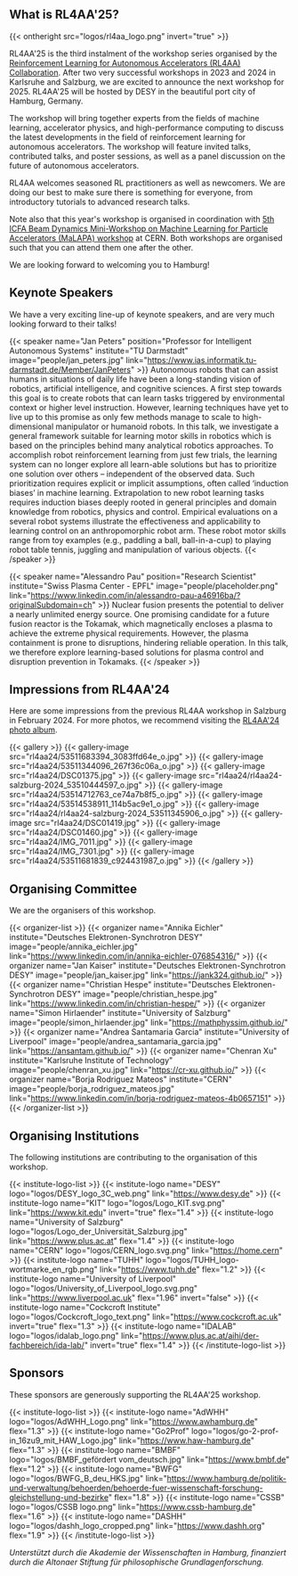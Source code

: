 ## What is RL4AA'25?

{{< ontheright src="logos/rl4aa_logo.png" invert="true" >}}

RL4AA'25 is the third instalment of the workshop series organised by the [Reinforcement Learning for Autonomous Accelerators (RL4AA) Collaboration](https://rl4aa.github.io/). After two very successful workshops in 2023 and 2024 in Karlsruhe and Salzburg, we are excited to announce the next workshop for 2025. RL4AA'25 will be hosted by DESY in the beautiful port city of Hamburg, Germany.

The workshop will bring together experts from the fields of machine learning, accelerator physics, and high-performance computing to discuss the latest developments in the field of reinforcement learning for autonomous accelerators. The workshop will feature invited talks, contributed talks, and poster sessions, as well as a panel discussion on the future of autonomous accelerators.

RL4AA welcomes seasoned RL practitioners as well as newcomers. We are doing our best to make sure there is something for everyone, from introductory tutorials to advanced research talks.

Note also that this year's workshop is organised in coordination with [5th ICFA Beam Dynamics Mini-Workshop on Machine Learning for Particle Accelerators (MaLAPA) workshop](https://indico.cern.ch/event/1382428/) at CERN. Both workshops are organised such that you can attend them one after the other.

We are looking forward to welcoming you to Hamburg!

## Keynote Speakers

We have a very exciting line-up of keynote speakers, and are very much looking forward to their talks!

{{< speaker name="Jan Peters" position="Professor for Intelligent Autonomous Systems" institute="TU Darmstadt" image="people/jan_peters.jpg" link="https://www.ias.informatik.tu-darmstadt.de/Member/JanPeters" >}}
Autonomous robots that can assist humans in situations of daily life have been a long-standing vision of robotics, artificial intelligence, and cognitive sciences. A first step towards this goal is to create robots that can learn tasks triggered by environmental context or higher level instruction. However, learning techniques have yet to live up to this promise as only few methods manage to scale to high-dimensional manipulator or humanoid robots. In this talk, we investigate a general framework suitable for learning motor skills in robotics which is based on the principles behind many analytical robotics approaches. To accomplish robot reinforcement learning from just few trials, the learning system can no longer explore all learn-able solutions but has to prioritize one solution over others – independent of the observed data. Such prioritization requires explicit or implicit assumptions, often called ‘induction biases’ in machine learning. Extrapolation to new robot learning tasks requires induction biases deeply rooted in general principles and domain knowledge from robotics, physics and control. Empirical evaluations on a several robot systems illustrate the effectiveness and applicability to learning control on an anthropomorphic robot arm. These robot motor skills range from toy examples (e.g., paddling a ball, ball-in-a-cup) to playing robot table tennis, juggling and manipulation of various objects.
{{< /speaker >}}

{{< speaker name="Alessandro Pau" position="Research Scientist" institute="Swiss Plasma Center - EPFL" image="people/placeholder.png" link="https://www.linkedin.com/in/alessandro-pau-a46916ba/?originalSubdomain=ch" >}}
Nuclear fusion presents the potential to deliver a nearly unlimited energy source. One promising candidate for a future fusion reactor is the Tokamak, which magnetically encloses a plasma to achieve the extreme physical requirements. However, the plasma containment is prone to disruptions, hindering reliable operation. In this talk, we therefore explore learning-based solutions for plasma control and disruption prevention in Tokamaks.
{{< /speaker >}}

## Impressions from RL4AA'24

Here are some impressions from the previous RL4AA workshop in Salzburg in February 2024. For more photos, we recommend visiting the [RL4AA'24 photo album](https://flic.kr/s/aHBqjBd84t).

{{< gallery >}}
{{< gallery-image src="rl4aa24/53511683394_3083ffd64e_o.jpg" >}}
{{< gallery-image src="rl4aa24/53511344096_267f36c06a_o.jpg" >}}
{{< gallery-image src="rl4aa24/DSC01375.jpg" >}}
{{< gallery-image src="rl4aa24/rl4aa24-salzburg-2024_53510444597_o.jpg" >}}
{{< gallery-image src="rl4aa24/53514712763_ce74a7b8f5_o.jpg" >}}
{{< gallery-image src="rl4aa24/53514538911_114b5ac9e1_o.jpg" >}}
{{< gallery-image src="rl4aa24/rl4aa24-salzburg-2024_53511345906_o.jpg" >}}
{{< gallery-image src="rl4aa24/DSC01419.jpg" >}}
{{< gallery-image src="rl4aa24/DSC01460.jpg" >}}
{{< gallery-image src="rl4aa24/IMG_7011.jpg" >}}
{{< gallery-image src="rl4aa24/IMG_7301.jpg" >}}
{{< gallery-image src="rl4aa24/53511681839_c924431987_o.jpg" >}}
{{< /gallery >}}

## Organising Committee

We are the organisers of this workshop.

{{< organizer-list >}}
{{< organizer name="Annika Eichler" institute="Deutsches Elektronen-Synchrotron DESY" image="people/annika_eichler.jpg" link="https://www.linkedin.com/in/annika-eichler-076854316/" >}}
{{< organizer name="Jan Kaiser" institute="Deutsches Elektronen-Synchrotron DESY" image="people/jan_kaiser.jpg" link="https://jank324.github.io/" >}}
{{< organizer name="Christian Hespe" institute="Deutsches Elektronen-Synchrotron DESY" image="people/christian_hespe.jpg" link="https://www.linkedin.com/in/christian-hespe/" >}}
{{< organizer name="Simon Hirlaender" institute="University of Salzburg" image="people/simon_hirlaender.jpg" link="https://mathphyssim.github.io/" >}}
{{< organizer name="Andrea Santamaria Garcia" institute="University of Liverpool" image="people/andrea_santamaria_garcia.jpg" link="https://ansantam.github.io/" >}}
{{< organizer name="Chenran Xu" institute="Karlsruhe Institute of Technology" image="people/chenran_xu.jpg" link="https://cr-xu.github.io/" >}}
{{< organizer name="Borja Rodriguez Mateos" institute="CERN" image="people/borja_rodriguez_mateos.jpg" link="https://www.linkedin.com/in/borja-rodriguez-mateos-4b0657151" >}}
{{< /organizer-list >}}

## Organising Institutions

The following institutions are contributing to the organisation of this workshop.

{{< institute-logo-list >}}
{{< institute-logo name="DESY" logo="logos/DESY_logo_3C_web.png" link="https://www.desy.de" >}}
{{< institute-logo name="KIT" logo="logos/Logo_KIT.svg.png" link="https://www.kit.edu" invert="true" flex="1.4" >}}
{{< institute-logo name="University of Salzburg" logo="logos/Logo_der_Universität_Salzburg.jpg" link="https://www.plus.ac.at" flex="1.4" >}}
{{< institute-logo name="CERN" logo="logos/CERN_logo.svg.png" link="https://home.cern" >}}
{{< institute-logo name="TUHH" logo="logos/TUHH_logo-wortmarke_en_rgb.png" link="https://www.tuhh.de" flex="1.2" >}}
{{< institute-logo name="University of Liverpool" logo="logos/University_of_Liverpool_logo.svg.png" link="https://www.liverpool.ac.uk" flex="1.96" invert="false" >}}
{{< institute-logo name="Cockcroft Institute" logo="logos/Cockcroft_logo_text.png" link="https://www.cockcroft.ac.uk" invert="true" flex="1.3" >}}
{{< institute-logo name="IDALAB" logo="logos/idalab_logo.png" link="https://www.plus.ac.at/aihi/der-fachbereich/ida-lab/" invert="true" flex="1.4" >}}
{{< /institute-logo-list >}}

## Sponsors

These sponsors are generously supporting the RL4AA'25 workshop.

{{< institute-logo-list >}}
{{< institute-logo name="AdWHH" logo="logos/AdWHH_Logo.png" link="https://www.awhamburg.de" flex="1.3" >}}
{{< institute-logo name="Go2Prof" logo="logos/go-2-prof-in_16zu9_mit_HAW_Logo.jpg" link="https://www.haw-hamburg.de" flex="1.3" >}}
{{< institute-logo name="BMBF" logo="logos/BMBF_gefördert vom_deutsch.jpg" link="https://www.bmbf.de" flex="1.2" >}}
{{< institute-logo name="BWFG" logo="logos/BWFG_B_deu_HKS.jpg" link="https://www.hamburg.de/politik-und-verwaltung/behoerden/behoerde-fuer-wissenschaft-forschung-gleichstellung-und-bezirke" flex="1.8" >}}
{{< institute-logo name="CSSB" logo="logos/CSSB logo.png" link="https://www.cssb-hamburg.de" flex="1.6" >}}
{{< institute-logo name="DASHH" logo="logos/dashh_logo_cropped.png" link="https://www.dashh.org" flex="1.9" >}}
{{< /institute-logo-list >}}

_Unterstützt durch die Akademie der Wissenschaften in Hamburg, finanziert durch die Altonaer Stiftung für philosophische Grundlagenforschung._
